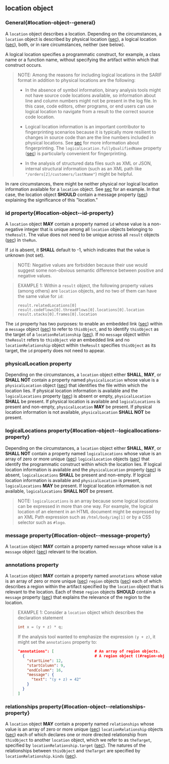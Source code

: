 ## location object

### General{#location-object--general}

A `location` object describes a location. Depending on the circumstances, a `location` object is described by physical location ([sec](#physicallocation-object)), a logical location ([sec](#logicallocation-object)), both, or in rare circumstances, neither (see below).

A logical location specifies a programmatic construct, for example, a class name or a function name, without specifying the artifact within which that construct occurs.

> NOTE: Among the reasons for including logical locations in the SARIF format in addition to physical locations are the following:
>
> - In the absence of symbol information, binary analysis tools might not have source code locations available, so information about line and column numbers might not be present in the log file. In this case, code editors, other programs, or end users can use logical location to navigate from a result to the correct source code location.
>
> - Logical location information is an important contributor to fingerprinting scenarios because it is typically more resilient to changes in source code than are the line numbers included in physical locations. See [sec](#normative-use-of-fingerprints-by-result-management-systems) for more information about fingerprinting. The `logicalLocation.fullyQualifiedName` property ([sec](#logicallocation-object--fullyqualifiedname-property)) is particularly convenient for fingerprinting.
>
> - In the analysis of structured data files such as XML or JSON, internal structural information (such as an XML path like `"/orders[2]/customers/lastName"`) might be helpful.

In rare circumstances, there might be neither physical nor logical location information available for a `location` object. See [sec](#threadflowlocation-object) for an example. In that case, the location object **SHOULD** contain a message property ([sec](#location-object--message-property)) explaining the significance of this "location."

### id property{#location-object--id-property}

A `location` object **MAY** contain a property named `id` whose value is a non-negative integer that is unique among all `location` objects belonging to `theResult`. The value does not need to be unique across all `result` objects ([sec](#result-object)) in `theRun`.

If `id` is absent, it **SHALL** default to -1, which indicates that the value is unknown (not set).

> NOTE: Negative values are forbidden because their use would suggest some non-obvious semantic difference between positive and negative values.

> EXAMPLE 1: Within a `result` object, the following property values (among others) are `location` objects, and no two of them can have the same value for `id`:
>
>     result.relatedLocations[0]
>     result.codeFlows[0].threadFlows[0].locations[0].location
>     result.stacks[0].frames[0].location

The `id` property has two purposes: to enable an embedded link ([sec](#messages-with-embedded-links)) within a `message` object ([sec](#message-object)) to refer to `thisObject`, and to identify `thisObject` as the target of a `locationRelationship` ([sec](#locationrelationship-object)). If no `message` object within `theResult` refers to `thisObject` *via* an embedded link and no `locationRelationship` object within `theResult` specifies `thisObject` as its target, the `id` property does not need to appear.

### physicalLocation property

Depending on the circumstances, a `location` object either **SHALL**, **MAY**, or **SHALL NOT** contain a property named `physicalLocation` whose value is a `physicalLocation` object ([sec](#physicallocation-object)) that identifies the file within which the location lies. If physical location information is available and the `logicalLocations` property ([sec](#location-object--logicallocations-property)) is absent or empty, `physicalLocation` **SHALL** be present. If physical location is available and `logicalLocations` is present and non-empty, `physicalLocation` **MAY** be present. If physical location information is not available, `physicalLocation` **SHALL NOT** be present.

### logicalLocations property{#location-object--logicallocations-property}

Depending on the circumstances, a `location` object either **SHALL**, **MAY**, or **SHALL NOT** contain a property named `logicalLocations` whose value is an array of zero or more unique ([sec](#array-properties-with-unique-values)) `logicalLocation` objects ([sec](#logicallocation-object)) that identify the programmatic construct within which the location lies. If logical location information is available and the `physicalLocation` property ([sec](#physicallocation-property)) is absent, `logicalLocations` **SHALL** be present and non-empty. If logical location information is available and `physicalLocation` is present, `logicalLocations` **MAY** be present. If logical location information is not available, `logicalLocations` **SHALL NOT** be present.

> NOTE: `logicalLocations` is an array because some logical locations can be expressed in more than one way. For example, the logical location of an element in an HTML document might be expressed by an XML Path expression such as `/html/body/img[1]` or by a CSS selector such as `#logo`.

### message property{#location-object--message-property}

A `location` object **MAY** contain a property named `message` whose value is a `message` object ([sec](#message-object)) relevant to the location.

### annotations property

A `location` object **MAY** contain a property named `annotations` whose value is an array of zero or more unique ([sec](#array-properties-with-unique-values)) `region` objects ([sec](#region-object)) each of which describes a region within the artifact specified by the `location` object that is relevant to the location. Each of these `region` objects **SHOULD** contain a `message` property ([sec](#region-object--message-property)) that explains the relevance of the region to the location.

> EXAMPLE 1: Consider a `location` object which describes the declaration statement
>
> ```cs
> int x = (y + z) * q;
> ```
>
> If the analysis tool wanted to emphasize the expression `(y + z)`, it might set the `annotations` property to:
>
> ```json
> "annotations": [                  # An array of region objects.
>   {                               # A region object ((#region-object)).
>     "startLine": 12,
>     "startColumn": 9,
>     "endColumn": 16,
>     "message": {
>       "text": "(y + z) = 42"
>     }
>   }
> ]
> ```

### relationships property{#location-object--relationships-property}

A `location` object **MAY** contain a property named `relationships` whose value is an array of zero or more unique ([sec](#array-properties-with-unique-values)) `locationRelationship` objects ([sec](#locationrelationship-object)) each of which declares one or more directed relationship from `thisObject` to another `location` object, which we refer to as `theTarget`, specified by `locationRelationship.target` ([sec](#locationrelationship-object--target-property)). The natures of the relationships between `thisObject` and `theTarget` are specified by `locationRelationship.kinds` ([sec](#locationrelationship-object--kinds-property)).
